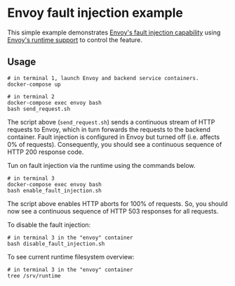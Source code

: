 Envoy fault injection example
=============================

This simple example demonstrates [Envoy's fault injection
capability](https://www.envoyproxy.io/docs/envoy/latest/configuration/http_filters/fault_filter) using [Envoy's runtime
support](https://www.envoyproxy.io/docs/envoy/latest/configuration/runtime) to control the feature.


## Usage
```
# in terminal 1, launch Envoy and backend service containers.
docker-compose up

# in terminal 2
docker-compose exec envoy bash
bash send_request.sh
```

The script above (`send_request.sh`) sends a continuous stream of HTTP requests to Envoy, which in turn forwards the
requests to the backend container. Fault injection is configured in Envoy but turned off (i.e. affects 0% of requests).
Consequently, you should see a continuous sequence of HTTP 200 response code.

Tun on fault injection via the runtime using the commands below.

```
# in terminal 3
docker-compose exec envoy bash
bash enable_fault_injection.sh
```

The script above enables HTTP aborts for 100% of requests. So, you should now see a continuous sequence of HTTP 503
responses for all requests.

To disable the fault injection:

```
# in terminal 3 in the "envoy" container
bash disable_fault_injection.sh
```

To see current runtime filesystem overview:

```
# in terminal 3 in the "envoy" container
tree /srv/runtime
```
